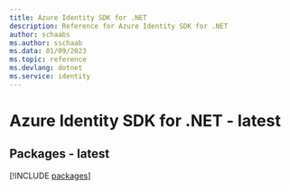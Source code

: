 ```yaml
---
title: Azure Identity SDK for .NET
description: Reference for Azure Identity SDK for .NET
author: schaabs
ms.author: sschaab
ms.data: 01/09/2023
ms.topic: reference
ms.devlang: dotnet
ms.service: identity
---
```

# Azure Identity SDK for .NET - latest
## Packages - latest
[!INCLUDE [packages](identity-index.md)]